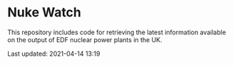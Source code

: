 # Nuke Watch

This repository includes code for retrieving the latest information available on the output of EDF nuclear power plants in the UK.

Last updated: 2021-04-14 13:19